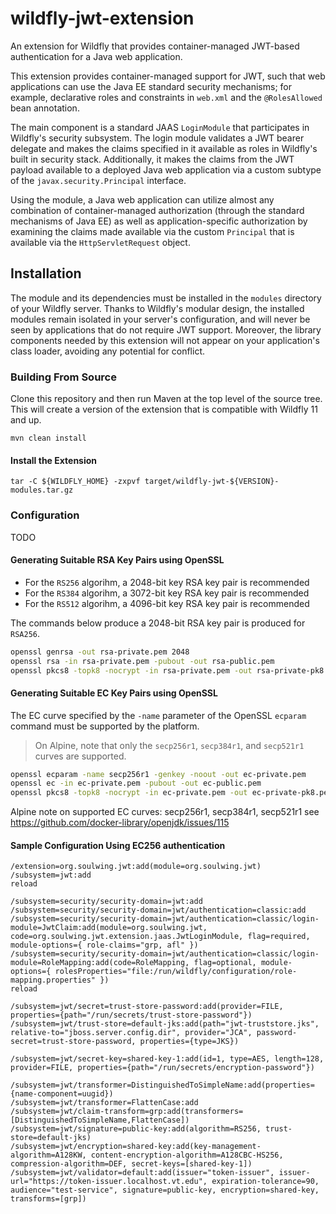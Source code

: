 wildfly-jwt-extension
=====================

An extension for Wildfly that provides container-managed JWT-based
authentication for a Java web application.

This extension provides container-managed support for JWT, such that web 
applications can use the Java EE standard security mechanisms; for example, 
declarative roles and constraints in `web.xml` and the `@RolesAllowed` bean
annotation. 

The main component is a standard JAAS `LoginModule` that participates in 
Wildfly's security subsystem.  The login module validates a JWT bearer delegate
and makes the claims specified in it available as roles in Wildfly's built
in security stack. Additionally, it makes the claims from the JWT payload
available to a deployed Java web application via a custom subtype of the
`javax.security.Principal` interface.

Using the module, a Java web application can utilize almost any combination
of container-managed authorization (through the standard mechanisms of
Java EE) as well as application-specific authorization by examining the 
claims made available via the custom `Principal` that is available via
the `HttpServletRequest` object.

Installation
------------

The module and its dependencies must be installed in the `modules` directory 
of your Wildfly server.  Thanks to Wildfly's modular design, the installed 
modules remain isolated in your server's configuration, and will never be seen 
by applications that do not require JWT support.  Moreover, the library
components needed by this extension will not appear on your 
application's class loader, avoiding any potential for conflict.

### Building From Source

Clone this repository and then run Maven at the top level of the source tree.
This will create a version of the extension that is compatible with Wildfly 11 and up.

```
mvn clean install
```

#### Install the Extension
```
tar -C ${WILDFLY_HOME} -zxpvf target/wildfly-jwt-${VERSION}-modules.tar.gz
```

### Configuration

TODO

#### Generating Suitable RSA Key Pairs using OpenSSL

* For the `RS256` algorihm, a 2048-bit key RSA key pair is recommended
* For the `RS384` algorihm, a 3072-bit key RSA key pair is recommended
* For the `RS512` algorihm, a 4096-bit key RSA key pair is recommended

The commands below produce a 2048-bit RSA key pair is produced for `RSA256`.

```bash
openssl genrsa -out rsa-private.pem 2048
openssl rsa -in rsa-private.pem -pubout -out rsa-public.pem
openssl pkcs8 -topk8 -nocrypt -in rsa-private.pem -out rsa-private-pk8.pem  
```

#### Generating Suitable EC Key Pairs using OpenSSL

The EC curve specified by the `-name` parameter of the OpenSSL `ecparam`
command must be supported by the platform.

> On Alpine, note that only the `secp256r1`, `secp384r1`, and `secp521r1`
> curves are supported.
 
```bash
openssl ecparam -name secp256r1 -genkey -noout -out ec-private.pem
openssl ec -in ec-private.pem -pubout -out ec-public.pem
openssl pkcs8 -topk8 -nocrypt -in ec-private.pem -out ec-private-pk8.pem  
```

Alpine note on supported EC curves: secp256r1, secp384r1, secp521r1
see https://github.com/docker-library/openjdk/issues/115

#### Sample Configuration Using EC256 authentication

```
/extension=org.soulwing.jwt:add(module=org.soulwing.jwt)
/subsystem=jwt:add
reload

/subsystem=security/security-domain=jwt:add
/subsystem=security/security-domain=jwt/authentication=classic:add
/subsystem=security/security-domain=jwt/authentication=classic/login-module=JwtClaim:add(module=org.soulwing.jwt, code=org.soulwing.jwt.extension.jaas.JwtLoginModule, flag=required, module-options={ role-claims="grp, afl" })
/subsystem=security/security-domain=jwt/authentication=classic/login-module=RoleMapping:add(code=RoleMapping, flag=optional, module-options={ rolesProperties="file:/run/wildfly/configuration/role-mapping.properties" })
reload

/subsystem=jwt/secret=trust-store-password:add(provider=FILE, properties={path="/run/secrets/trust-store-password"})
/subsystem=jwt/trust-store=default-jks:add(path="jwt-truststore.jks", relative-to="jboss.server.config.dir", provider="JCA", password-secret=trust-store-password, properties={type=JKS})

/subsystem=jwt/secret-key=shared-key-1:add(id=1, type=AES, length=128, provider=FILE, properties={path="/run/secrets/encryption-password"})

/subsystem=jwt/transformer=DistinguishedToSimpleName:add(properties={name-component=uugid})
/subsystem=jwt/transformer=FlattenCase:add
/subsystem=jwt/claim-transform=grp:add(transformers=[DistinguishedToSimpleName,FlattenCase])
/subsystem=jwt/signature=public-key:add(algorithm=RS256, trust-store=default-jks)
/subsystem=jwt/encryption=shared-key:add(key-management-algorithm=A128KW, content-encryption-algorithm=A128CBC-HS256, compression-algorithm=DEF, secret-keys=[shared-key-1])
/subsystem=jwt/validator=default:add(issuer="token-issuer", issuer-url="https://token-issuer.localhost.vt.edu", expiration-tolerance=90, audience="test-service", signature=public-key, encryption=shared-key, transforms=[grp])

```